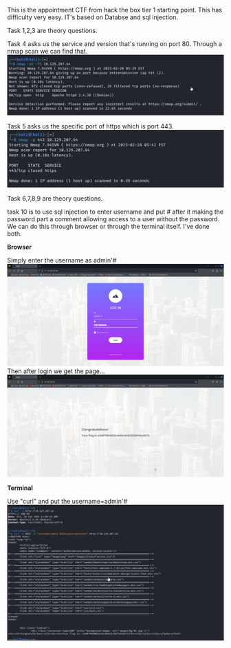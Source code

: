 This is the appointment CTF from hack the box tier 1 starting point. This has difficulty very easy.
IT's based on Databse and sql injection.

Task 1,2,3 are theory questions.

Task 4 asks us the service and version that's running on port 80.
Through a nmap scan we can find that.
![alt text](images/appointment_1.png)

Task 5 asks us the specific port of https which is port 443.
![alt text](images/appointment_2.png)

Task 6,7,8,9 are theory questions.

task 10 is to use sql injection to enter username and put # after it making the password part a comment allowing access to a user without the password.
We can do this through browser or through the terminal itself. I've done both.

**Browser**

Simply enter the username as admin'#
![alt text](images/appointment_3.png)
Then after login we get the page...
![alt text](images/appointment_4.png)

**Terminal**

Use "curl" and put the username=admin'#
![alt text](images/appointment_5.png)
